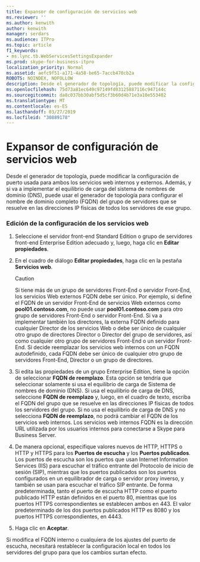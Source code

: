 ```yaml
---
title: Expansor de configuración de servicios web
ms.reviewer: ''
ms.author: kenwith
author: kenwith
manager: serdars
ms.audience: ITPro
ms.topic: article
f1_keywords:
- ms.lync.tb.WebServicesSettingsExpander
ms.prod: skype-for-business-itpro
localization_priority: Normal
ms.assetid: aefc9f51-a171-4a58-be65-7accb470cb2a
ROBOTS: NOINDEX, NOFOLLOW
description: Desde el generador de topología, puede modificar la configuración de puerto usada para ambos los servicios web internos y externos. Además, y si va a implementar el equilibrio de carga del sistema de nombres de dominio (DNS), puede usar el generador de topología para configurar el nombre de dominio completo (FQDN) del grupo de servidores que se resuelve en las direcciones IP físicas de todos los servidores de ese grupo.
ms.openlocfilehash: 75d73a81ec649c97149fd03125887116c947144c
ms.sourcegitcommit: da8c037bb30abf5d5cf3b60d4b71e3a10e553402
ms.translationtype: MT
ms.contentlocale: es-ES
ms.lasthandoff: 03/27/2019
ms.locfileid: "30889178"
---
```

# <a name="web-services-settings-expander"></a>Expansor de configuración de servicios web
 
Desde el generador de topología, puede modificar la configuración de puerto usada para ambos los servicios web internos y externos. Además, y si va a implementar el equilibrio de carga del sistema de nombres de dominio (DNS), puede usar el generador de topología para configurar el nombre de dominio completo (FQDN) del grupo de servidores que se resuelve en las direcciones IP físicas de todos los servidores de ese grupo.
  
### <a name="editing-web-services-settings"></a>Edición de la configuración de los servicios web

1. Seleccione el servidor front-end Standard Edition o grupo de servidores front-end Enterprise Edition adecuado y, luego, haga clic en **Editar propiedades**.
    
2. En el cuadro de diálogo **Editar propiedades**, haga clic en la pestaña **Servicios web**.
    
    > [!CAUTION]
    > Si tiene más de un grupo de servidores Front-End o servidor Front-End, los servicios Web externos FQDN debe ser único. Por ejemplo, si define el FQDN de un servidor Front-End de servicios Web externos como **pool01.contoso.com**, no puede usar **pool01.contoso.com** para otro grupo de servidores Front-End o servidor Front-End. Si va a implementar también los directores, la externa FQDN definido para cualquier Director de los servicios Web o debe ser único de cualquier otro grupo de directores Director o Director del grupo de servidores, así como cualquier otro grupo de servidores Front-End o un servidor Front-End. Si decide reemplazar los servicios web internos con un FQDN autodefinido, cada FQDN debe ser único de cualquier otro grupo de servidores Front-End, Director o un grupo de directores.
  
3. Si edita las propiedades de un grupo Enterprise Edition, tiene la opción de seleccionar **FQDN de reemplazo**. Esta opción se tendría que seleccionar solamente si usa el equilibrio de carga de Sistema de nombres de dominio (DNS). Si usa el equilibrio de carga de DNS, seleccione **FQDN de reemplazo** y, luego, en el cuadro de texto, escriba el FQDN del grupo que se resuelve en las direcciones IP físicas de todos los servidores del grupo. Si no usa el equilibrio de carga de DNS y no selecciona **FQDN de reemplazo**, no podrá cambiar el FQDN de los servicios web internos. Los servicios web internos FQDN es la dirección URL utilizada por los usuarios internos para conectarse a Skype para Business Server.
    
4. De manera opcional, especifique valores nuevos de HTTP, HTTPS o HTTP y HTTPS para los **Puertos de escucha** y los **Puertos publicados**. Los puertos de escucha son los puertos que usan Internet Information Services (IIS) para escuchar el tráfico entrante del Protocolo de inicio de sesión (SIP), mientras que los puertos publicados son los puertos configurados en un equilibrador de carga o servidor proxy inverso, y también se usan para escuchar el tráfico SIP entrante. De forma predeterminada, tanto el puerto de escucha HTTP como el puerto publicado HTTP están definidos en el puerto 80, mientras que los puertos HTTPS correspondientes se establecen ambos en 443. El valor predeterminado de los dos puertos publicados HTTP es 8080 y los puertos HTTPS correspondientes, en 4443.
    
5. Haga clic en **Aceptar**.
    
Si modifica el FQDN interno o cualquiera de los ajustes del puerto de escucha, necesitará restablecer la configuración local en todos los servidores del grupo para que los cambios surtan efecto.
  

